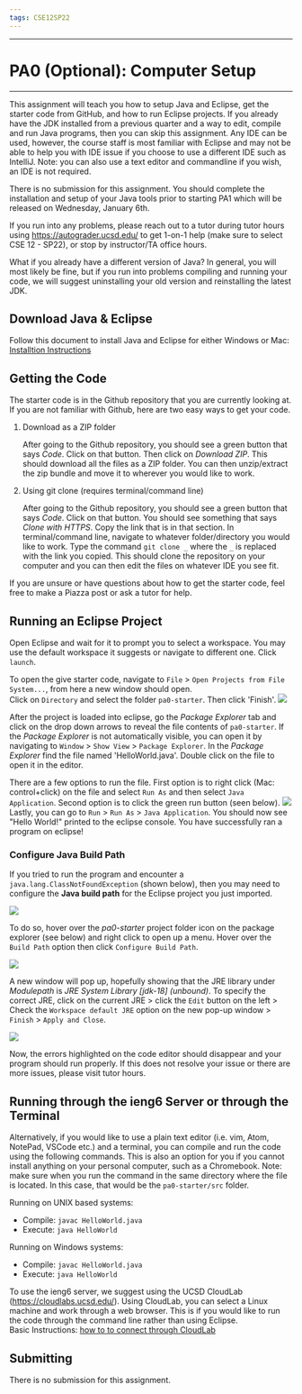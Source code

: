 ```yaml
---
tags: CSE12SP22
---
```

---
# PA0 (Optional): Computer Setup
---

This assignment will teach you how to setup Java and Eclipse, get the starter code from GitHub, and how to run Eclipse projects. If you already have the JDK installed from a previous quarter and a way to edit, compile and run Java programs, then you can skip this assignment. Any IDE can be used, however, the course staff is most familiar with Eclipse and may not be able to help you with IDE issue if you choose to use a different IDE such as IntelliJ. Note: you can also use a text editor and commandline if you wish, an IDE is not required.

There is no submission for this assignment. You should complete the installation and setup of your Java tools prior to starting PA1 which will be released on Wednesday, January 6th.

If you run into any problems, please reach out to a tutor during tutor hours using https://autograder.ucsd.edu/ to get 1-on-1 help (make sure to select CSE 12 - SP22), or stop by instructor/TA office hours.

What if you already have a different version of Java? In general, you will most likely be fine, but if you run into problems compiling and running your code, we will suggest uninstalling your old version and reinstalling the latest JDK.

## Download Java & Eclipse

Follow this document to install Java and Eclipse for either Windows or Mac: [Installtion Instructions](https://docs.google.com/document/d/1ExUKTTV19OBbYqaDmnz4TfDlbrRORy0fgo3UO3nDGRY/edit?usp=sharing)

## Getting the Code

The starter code is in the Github repository that you are currently looking at. If you are not familiar with Github, here are two easy ways to get your code.

1. Download as a ZIP folder 

    After going to the Github repository, you should see a green button that says *Code*. Click on that button. Then click on *Download ZIP*. This should download all the files as a ZIP folder. You can then unzip/extract the zip bundle and move it to wherever you would like to work.

2. Using git clone (requires terminal/command line)

    After going to the Github repository, you should see a green button that says *Code*. Click on that button. You should see something that says *Clone with HTTPS*. Copy the link that is in that section. In terminal/command line, navigate to whatever folder/directory you would like to work. Type the command `git clone _` where the `_` is replaced with the link you copied. This should clone the repository on your computer and you can then edit the files on whatever IDE you see fit.
    
If you are unsure or have questions about how to get the starter code, feel free to make a Piazza post or ask a tutor for help.



## Running an Eclipse Project
Open Eclipse and wait for it to prompt you to select a workspace. You may use the default workspace it suggests or navigate to different one. Click `launch`.

To open the give starter code, navigate to `File` > `Open Projects from File System...`, from here a new window should open.   
Click on `Directory` and select the folder `pa0-starter`. Then click 'Finish'.
![](https://i.imgur.com/j1cGMAR.png)

  
After the project is loaded into eclipse, go the *Package Explorer* tab and click on the drop down arrows to reveal the file contents of `pa0-starter`. If the *Package Explorer* is not automatically visible, you can open it by navigating to `Window` > `Show View` > `Package Explorer`. 
In the *Package Explorer* find the file named 'HelloWorld.java'. Double click on the file to open it in the editor.   
  
There are a few options to run the file. First option is to right click (Mac: control+click) on the file and select `Run As` and then select `Java Application`. Second option is to click the green run button (seen below). 
![](https://i.imgur.com/0eJbxGQ.png)
Lastly, you can go to `Run` > `Run As` > `Java Application`. 
You should now see "Hello World!" printed to the eclipse console.
You have successfully ran a program on eclipse!

### Configure Java Build Path

If you tried to run the program and encounter a `java.lang.ClassNotFoundException` (shown below), then you may need to configure the **Java build path** for the Eclipse project you just imported.

![](https://i.imgur.com/LsIkOJq.png)

To do so, hover over the *pa0-starter* project folder icon on the package explorer (see below) and right click to open up a menu. Hover over the `Build Path` option then click `Configure Build Path`.

![](https://i.imgur.com/591y7Qc.png)

A new window will pop up, hopefully showing that the JRE library under *Modulepath* is *JRE System Library [jdk-18] (unbound)*. To specify the correct JRE, click on the current JRE > click the `Edit` button on the left > Check the `Workspace default JRE` option on the new pop-up window > `Finish` > `Apply and Close`.

![](https://i.imgur.com/Luh0ncz.png)

Now, the errors highlighted on the code editor should disappear and your program should run properly. If this does not resolve your issue or there are more issues, please visit tutor hours.

## Running through the ieng6 Server or through the Terminal
Alternatively, if you would like to use a plain text editor (i.e. vim, Atom, NotePad, VSCode etc.) and a terminal, you can compile and run the code using the following commands. This is also an option for you if you cannot install anything on your personal computer, such as a Chromebook. Note: make sure when you run the command in the same directory where the file is located. In this case, that would be the `pa0-starter/src` folder.

Running on UNIX based systems:
- Compile: `javac HelloWorld.java`
- Execute: `java HelloWorld`

Running on Windows systems:
- Compile: `javac HelloWorld.java`
- Execute: `java HelloWorld`

To use the ieng6 server, we suggest using the UCSD CloudLab (https://cloudlabs.ucsd.edu/). Using CloudLab, you can select a Linux machine and work through a web browser. This is if you would like to run the code through the command line rather than using Eclipse.   
Basic Instructions: [how to to connect through CloudLab](https://docs.google.com/document/d/1zYHqqMIrAEN4SLo8FCDweHBNpXwFW2chThXNHVtY2gQ/edit?usp=sharing)

## Submitting

There is no submission for this assignment.
